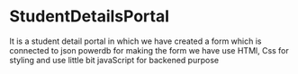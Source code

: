 # StudentDetailsPortal
It is a student detail portal in which we have created a form which is connected to json powerdb for making the form we have use HTMl, Css for styling and use little bit javaScript for backened purpose

